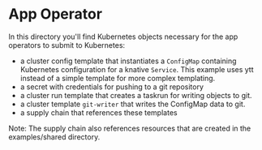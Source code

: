# App Operator

In this directory you'll find Kubernetes objects necessary for the app
operators to submit to Kubernetes:

- a cluster config template that instantiates a `ConfigMap` containing Kubernetes
  configuration for a knative `Service`. This example uses
  ytt instead of a simple template for more complex templating.
- a secret with credentials for pushing to a git repository
- a cluster run template that creates a taskrun for writing objects to git.
- a cluster template `git-writer` that writes the ConfigMap data to git.
- a supply chain that references these templates

Note: The supply chain also references resources that are created in the examples/shared
directory.
